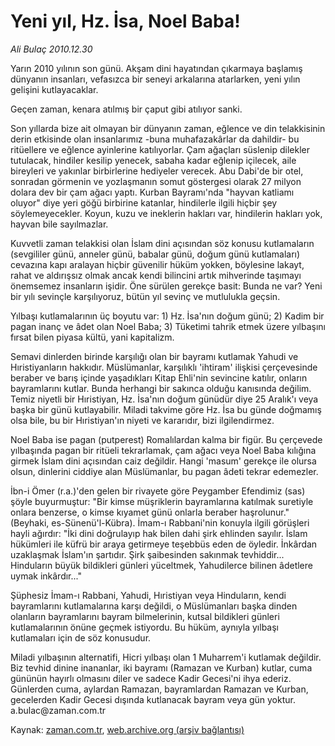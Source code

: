 # Yeni yıl, Hz. İsa, Noel Baba!

*Ali Bulaç 2010.12.30*

<td class="columnist-detail">
<p>Yarın 2010 yılının son günü. Akşam dini hayatından çıkarmaya başlamış dünyanın insanları, vefasızca bir seneyi arkalarına atarlarken, yeni yılın gelişini kutlayacaklar.</p>
<p>
<div id="haberMetinDiv">
<p>Geçen zaman, kenara atılmış bir çaput gibi atılıyor sanki.
<p>Son yıllarda bize ait olmayan bir dünyanın zaman, eğlence ve din telakkisinin derin etkisinde olan insanlarımız -buna muhafazakârlar da dahildir- bu ritüellere ve eğlence ayinlerine katılıyorlar. Çam ağaçları süslenip dilekler tutulacak, hindiler kesilip yenecek, sabaha kadar eğlenip içilecek, aile bireyleri ve yakınlar birbirlerine hediyeler verecek. Abu Dabi'de bir otel, sonradan görmenin ve yozlaşmanın somut göstergesi olarak 27 milyon dolara dev bir çam ağacı yaptı. Kurban Bayramı'nda "hayvan katliamı oluyor" diye yeri göğü birbirine katanlar, hindilerle ilgili hiçbir şey söylemeyecekler. Koyun, kuzu ve ineklerin hakları var, hindilerin hakları yok, hayvan bile sayılmazlar.
<p>Kuvvetli zaman telakkisi olan İslam dini açısından söz konusu kutlamaların (sevgililer günü, anneler günü, babalar günü, doğum günü kutlamaları) cevazına kapı aralayan hiçbir güvenilir hüküm yokken, böylesine lakayt, rahat ve aldırışsız olmak ancak kendi bilincini artık mihverinde taşımayı önemsemez insanların işidir. Öne sürülen gerekçe basit: Bunda ne var? Yeni bir yılı sevinçle karşılıyoruz, bütün yıl sevinç ve mutlulukla geçsin.
<p>Yılbaşı kutlamalarının üç boyutu var: 1) Hz. İsa'nın doğum günü; 2) Kadim bir pagan inanç ve âdet olan Noel Baba; 3) Tüketimi tahrik etmek üzere yılbaşını fırsat bilen piyasa kültü, yani kapitalizm.
<p>Semavi dinlerden birinde karşılığı olan bir bayramı kutlamak Yahudi ve Hıristiyanların hakkıdır. Müslümanlar, karşılıklı 'ihtiram' ilişkisi çerçevesinde beraber ve barış içinde yaşadıkları Kitap Ehli'nin sevincine katılır, onların bayramlarını kutlar. Bunda herhangi bir sakınca olduğu kanısında değilim. Temiz niyetli bir Hıristiyan, Hz. İsa'nın doğum günüdür diye 25 Aralık'ı veya başka bir günü kutlayabilir. Miladi takvime göre Hz. İsa bu günde doğmamış olsa bile, bu bir Hıristiyan'ın niyeti ve kararıdır, bizi ilgilendirmez.
<p>Noel Baba ise pagan (putperest) Romalılardan kalma bir figür. Bu çerçevede yılbaşında pagan bir ritüeli tekrarlamak, çam ağacı veya Noel Baba kılığına girmek İslam dini açısından caiz değildir. Hangi 'masum' gerekçe ile olursa olsun, dinlerini ciddiye alan Müslümanlar, bu pagan âdeti tekrar edemezler.
<p>İbn-i Ömer (r.a.)'den gelen bir rivayete göre Peygamber Efendimiz (sas) şöyle buyurmuştur: "Bir kimse müşriklerin bayramlarına katılmak suretiyle onlara benzerse, o kimse kıyamet günü onlarla beraber haşrolunur." (Beyhaki, es-Sünenü'l-Kübra). İmam-ı Rabbani'nin konuyla ilgili görüşleri hayli ağırdır: "İki dini doğrulayıp hak bilen dahi şirk ehlinden sayılır. İslam hükümleri ile küfrü bir araya getirmeye teşebbüs eden de öyledir. İnkârdan uzaklaşmak İslam'ın şartıdır. Şirk şaibesinden sakınmak tevhiddir... Hinduların büyük bildikleri günleri yüceltmek, Yahudilerce bilinen âdetlere uymak inkârdır..."
<p>Şüphesiz İmam-ı Rabbani, Yahudi, Hıristiyan veya Hinduların, kendi bayramlarını kutlamalarına karşı değildi, o Müslümanları başka dinden olanların bayramlarını bayram bilmelerinin, kutsal bildikleri günleri kutlamalarının önüne geçmek istiyordu. Bu hüküm, aynıyla yılbaşı kutlamaları için de söz konusudur.
<p>Miladi yılbaşının alternatifi, Hicri yılbaşı olan 1 Muharrem'i kutlamak değildir. Biz tevhid dinine inananlar, iki bayramı (Ramazan ve Kurban) kutlar, cuma gününün hayırlı olmasını diler ve sadece Kadir Gecesi'ni ihya ederiz. Günlerden cuma, aylardan Ramazan, bayramlardan Ramazan ve Kurban, gecelerden Kadir Gecesi dışında kutlanacak bayram veya gün yoktur. a.bulac@zaman.com.tr</p></p></p></p></p></p></p></p></p></div>
</p>
<a href="http://web.archive.org/web/20110102025349/mailto:a.bulac@zaman.com.tr">
</a></td>

Kaynak: [zaman.com.tr](http://zaman.com.tr/yazar.do?yazino=1071860), [web.archive.org (arşiv bağlantısı)](http://web.archive.org/web/20110102025349/http://www.zaman.com.tr:80/yazar.do?yazino=1071860)
